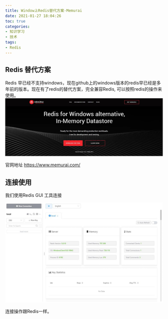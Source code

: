 ```yaml
---
title: Window上Redis替代方案-Memurai
date: 2021-01-27 18:04:26
toc: true
categories:
- 知识学习
- 技术
tags:
- Redis
---
```

## Redis 替代方案
Redis 早已经不支持windows，现在github上的windows版本的redis早已经是多年前的版本。现在有了redis的替代方案，完全兼容Redis, 可以按照redis的操作来使用。
![Memurai](/img/memurai.jpg)

<!-- more -->

官网地址 https://www.memurai.com/
## 连接使用
我们使用Redis GUI 工具连接

![Redis-GUI](/img/redis-connect.jpg)

连接操作跟Redis一样。